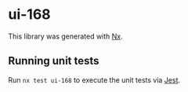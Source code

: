# ui-168

This library was generated with [Nx](https://nx.dev).

## Running unit tests

Run `nx test ui-168` to execute the unit tests via [Jest](https://jestjs.io).

